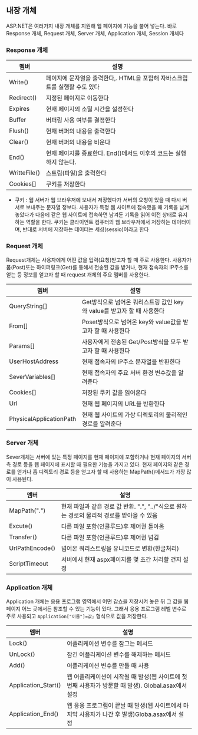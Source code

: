 ## 내장 개체

ASP.NET은 여러가지 내장 개체를 지원해 웹 페이지에 기능을 불어 넣는다. 바로 Response 개체, Request 개체, Server 개체, Application 개체, Session  개체다

### Response 개체

| 멤버         | 설명                                                         |
| ------------ | ------------------------------------------------------------ |
| Write()      | 페이지에 문자열을 출력한다,. HTML을 포함해 자바스크립트를 실행할 수도 있다 |
| Redirect()   | 지정된 페이지로 이동한다                                     |
| Expires      | 현재 페이지의 소멸 시간을 설정한다                           |
| Buffer       | 버퍼링 사용 여부를 결졍한다                                  |
| Flush()      | 현재 버퍼의 내용을 출력한다                                  |
| Clear()      | 현재 버퍼의 내용을 비운다                                    |
| End()        | 현재 페이지를 종료한다. End()메서드 이후의 코드는 실행하지 않는다. |
| WritteFile() | 스트림(파일)을 출력한다                                      |
| Cookies[]    | 쿠키를 저장한다                                              |

- 쿠키 : 웹 서버가 웹 브라우저에 보내서 저장했다가 서버의 요청이 있을 때 다시 버서로 보내주는 문자열 정보다.  사용자가 특정 웹 사이트에 접속했을 때 기록을 남겨놓았다가 다음에 같은 웹 사이트에 접속하면 남겨둔 기록을 읽어 이전 상태로 유지하는 역할을 한다. 쿠키는 클라이언트 컴퓨터의 웹 브라우저에서 저장하는 데이터이며, 반대로 서버에 저장하는 데이터는 세셩(sessio)이라고 한다

### Request 개체

Request개체는 사용자에게 어떤 값을 입력(요청)받고자 할 때 주로 사용한다. 사용자가 폼(Post)또는 하이퍼링크(Get)를 통해서 전송된 값을 받거나, 현재 접속자의 IP주소를 얻는 등 정보를 얻고자 할 때 request 개체의 주요 멤버를 사용한다.

| 멤버                    | 설명                                                         |
| ----------------------- | ------------------------------------------------------------ |
| QueryString[]           | Get방식으로 넘어온 쿼리스트링 값인 key와 value를 받고자 할 때 사용한다 |
| From[]                  | Poset방식으로 넘어온 key와 value값을 받고자 할 때 사용한다   |
| Params[]                | 사용자에게 전송된 Get/Post방식을 모두 받고자 할 때 사용한다  |
| UserHostAddress         | 현재 접속자의 IP주소 문자열을 반환한다                       |
| SeverVariables[]        | 현재 접속자의 주요 서버 환경 변수값을 알려준다               |
| Cookies[]               | 저장된 쿠키 값을 읽어온다                                    |
| Url                     | 현재 웹 페이지의 URL을 반환한다                              |
| PhysicalApplicationPath | 현재 웹 사이트의 가상 디렉토리의 물리적인 경로를 알려준다    |

### Server 개체

Sever개체는 서버에 있는 특정 페이지를 현재 페이지에 포함하거나 현재 페이지의 서버 측 경로 등을 웹 페이지에 표시할 때 필요한 기능을 가지고 있다. 현재 페이지와 같은 경로를 얻거나 홈 디렉토리 경로 등을 얻고자 할 때 사용하는 MapPath()메서드가 가장 많이 사용된다.

| 멤버            | 설명                                                         |
| --------------- | ------------------------------------------------------------ |
| MapPath(".")    | 현재 파일과 같은 경로 값 반환. ".", "../"식으로 원하는 경로의 물리적 경로를 받아올 수 있음 |
| Excute()        | 다른 파일 포함(인클루드)후 제어권 돌아옴                     |
| Transfer()      | 다른 파일 포함(인클루드)후 제어권 넘김                       |
| UrlPathEncode() | 넘어온 쿼리스트링을 유니코드로 변환(한글처리)                |
| ScriptTimeout   | 서버에서 현재 aspx페이지를 몇 초간 처리할 건지 설정          |

### Application 개체

Application  개체는 응용 프로그램 영역에서 어떤 갑쇼을 저장시켜 놓은 뒤 그 값을 웹 페이지 어느 곳에서든 참조할 수 있는 기능이 있다. 그래서 응용 프로그램 레벨 변수로 주로 사용되고 `Application["이름"]=값;` 형식으로 값을 저장한다.

| 멤버                | 설명                                                         |
| ------------------- | ------------------------------------------------------------ |
| Lock()              | 어플리케이션 변수를 잠그는 메서드                            |
| UnLock()            | 잠긴 어플리케이션 변수를 해제하는 메서드                     |
| Add()               | 어플리케이션 변수를 만들 때 사용                             |
| Application_Start() | 웹 어플리케이션이 시작될 때 발생(웹 사이트에 첫번째 사용자가 방문할 때 발생). Global.asax에서 설정 |
| Application_End()   | 웹 응용 프로그램이 끝날 때 발생(웹 사이트에서 마지막 사용자가 나간 후 발생)Globa.asax에서 설정 |

